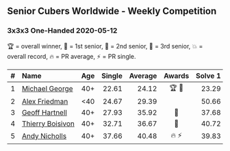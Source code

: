 <style>table {white-space: nowrap;}</style>

## Senior Cubers Worldwide - Weekly Competition
### 3x3x3 One-Handed 2020-05-12

🏆 = overall winner, 🥇 = 1st senior, 🥈 = 2nd senior, 🥉 = 3rd senior, 💥 = overall record, 🔥 = PR average, ⚡ = PR single.

| # | Name | Age | Single | Average | Awards | Solve 1 | Solve 2 | Solve 3 | Solve 4 | Solve 5 | Video |
| :--: | :-- | :--: | --: | --: | :--: | --: | --: | --: | --: | --: | :-- |
| 1 | [Michael George](../../persons/michael_george/333oh.md) | 40+ | 22.61 | 24.12 | 🏆 🥇 | 23.29 | 24.42 | 24.65 | 31.18 | 22.61 | [Link](https://www.facebook.com/events/546188069600739/permalink/550198452533034/) |
| 2 | [Alex Friedman](../../persons/alex_friedman/333oh.md) | <40 | 24.67 | 29.39 |  | 50.66 | 28.75 | 28.27 | 31.15 | 24.67 | [Link](https://www.facebook.com/events/546188069600739/permalink/550339859185560/) |
| 3 | [Geoff Hartnell](../../persons/geoff_hartnell/333oh.md) | 40+ | 27.93 | 35.92 | 🥈 | 37.68 | 27.93 | 41.34 | 39.52 | 30.56 | [Link](https://www.facebook.com/events/546188069600739/permalink/548662439353302/) |
| 4 | [Thierry Boisivon](../../persons/thierry_boisivon/333oh.md) | 40+ | 32.71 | 36.67 | 🥉 | 40.72 | 36.53 | 40.33 | 33.18 | 32.71 | [Link](https://www.facebook.com/events/546188069600739/permalink/550269032525976/) |
| 5 | [Andy Nicholls](../../persons/andy_nicholls/333oh.md) | 40+ | 37.66 | 40.48 | 🔥 ⚡ | 39.83 | 37.88 | 43.73 | 48.19 | 37.66 | [Link](https://www.facebook.com/events/546188069600739/permalink/546935109526035/) |

<!-- Global site tag (gtag.js) - Google Analytics -->
<script async src="https://www.googletagmanager.com/gtag/js?id=UA-86348435-3"></script>
<script>window.dataLayer = window.dataLayer || []; function gtag() {dataLayer.push(arguments);} gtag('js', new Date()); gtag('config', 'UA-86348435-3');</script>
